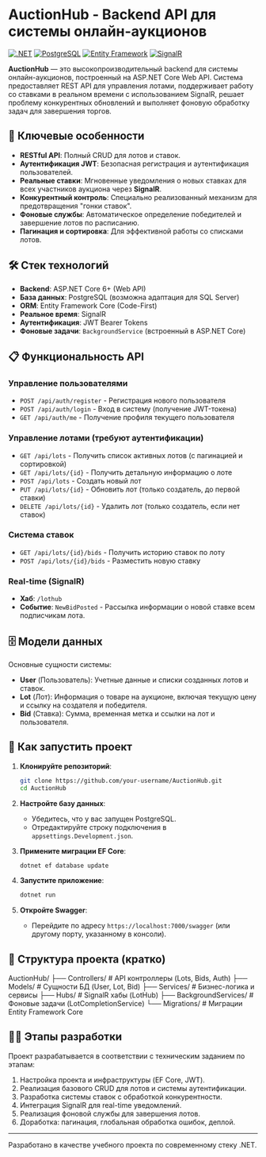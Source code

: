 # AuctionHub - Backend API для системы онлайн-аукционов

[![.NET](https://img.shields.io/badge/.NET-6+-512BD4?logo=dotnet)](https://dotnet.microsoft.com/)
[![PostgreSQL](https://img.shields.io/badge/PostgreSQL-4169E1?logo=postgresql)](https://www.postgresql.org/)
[![Entity Framework](https://img.shields.io/badge/EF%20Core-512BD4?logo=dotnet)](https://learn.microsoft.com/ef/core/)
[![SignalR](https://img.shields.io/badge/SignalR-512BD4?logo=dotnet)](https://learn.microsoft.com/aspnet/core/signalr/)

**AuctionHub** — это высокопроизводительный backend для системы онлайн-аукционов, построенный на ASP.NET Core Web API. Система предоставляет REST API для управления лотами, поддерживает работу со ставками в реальном времени с использованием SignalR, решает проблему конкурентных обновлений и выполняет фоновую обработку задач для завершения торгов.

## 🚀 Ключевые особенности

- **RESTful API**: Полный CRUD для лотов и ставок.
- **Аутентификация JWT**: Безопасная регистрация и аутентификация пользователей.
- **Реальные ставки**: Мгновенные уведомления о новых ставках для всех участников аукциона через **SignalR**.
- **Конкурентный контроль**: Специально реализованный механизм для предотвращения "гонки ставок".
- **Фоновые службы**: Автоматическое определение победителей и завершение лотов по расписанию.
- **Пагинация и сортировка**: Для эффективной работы со списками лотов.

## 🛠 Стек технологий

- **Backend**: ASP.NET Core 6+ (Web API)
- **База данных**: PostgreSQL (возможна адаптация для SQL Server)
- **ORM**: Entity Framework Core (Code-First)
- **Реальное время**: SignalR
- **Аутентификация**: JWT Bearer Tokens
- **Фоновые задачи**: `BackgroundService` (встроенный в ASP.NET Core)

## 📋 Функциональность API

### Управление пользователями
- `POST /api/auth/register` - Регистрация нового пользователя
- `POST /api/auth/login` - Вход в систему (получение JWT-токена)
- `GET /api/auth/me` - Получение профиля текущего пользователя

### Управление лотами (требуют аутентификации)
- `GET /api/lots` - Получить список активных лотов (с пагинацией и сортировкой)
- `GET /api/lots/{id}` - Получить детальную информацию о лоте
- `POST /api/lots` - Создать новый лот
- `PUT /api/lots/{id}` - Обновить лот (только создатель, до первой ставки)
- `DELETE /api/lots/{id}` - Удалить лот (только создатель, если нет ставок)

### Система ставок
- `GET /api/lots/{id}/bids` - Получить историю ставок по лоту
- `POST /api/lots/{id}/bids` - Разместить новую ставку

### Real-time (SignalR)
- **Хаб**: `/lothub`
- **Событие**: `NewBidPosted` - Рассылка информации о новой ставке всем подписчикам лота.

## 🗄 Модели данных

Основные сущности системы:
- **User** (Пользователь): Учетные данные и списки созданных лотов и ставок.
- **Lot** (Лот): Информация о товаре на аукционе, включая текущую цену и ссылку на создателя и победителя.
- **Bid** (Ставка): Сумма, временная метка и ссылки на лот и пользователя.

## 🚦 Как запустить проект

1. **Клонируйте репозиторий**:
   ```bash
   git clone https://github.com/your-username/AuctionHub.git
   cd AuctionHub
   

2. **Настройте базу данных**:
   - Убедитесь, что у вас запущен PostgreSQL.
   - Отредактируйте строку подключения в `appsettings.Development.json`.

3. **Примените миграции EF Core**:
   ```bash
   dotnet ef database update
   ```

4. **Запустите приложение**:
   ```bash
   dotnet run
   ```

5. **Откройте Swagger**:
   - Перейдите по адресу `https://localhost:7000/swagger` (или другому порту, указанному в консоли).

## 📁 Структура проекта (кратко)


AuctionHub/
├── Controllers/           # API контроллеры (Lots, Bids, Auth)
├── Models/               # Сущности БД (User, Lot, Bid)
├── Services/             # Бизнес-логика и сервисы
├── Hubs/                 # SignalR хабы (LotHub)
├── BackgroundServices/   # Фоновые задачи (LotCompletionService)
└── Migrations/           # Миграции Entity Framework Core


## 👨‍💻 Этапы разработки

Проект разрабатывается в соответствии с техническим заданием по этапам:
1. Настройка проекта и инфраструктуры (EF Core, JWT).
2. Реализация базового CRUD для лотов и системы аутентификации.
3. Разработка системы ставок с обработкой конкурентности.
4. Интеграция SignalR для real-time уведомлений.
5. Реализация фоновой службы для завершения лотов.
6. Доработка: пагинация, глобальная обработка ошибок, деплой.

---
Разработано в качестве учебного проекта по современному стеку .NET.

